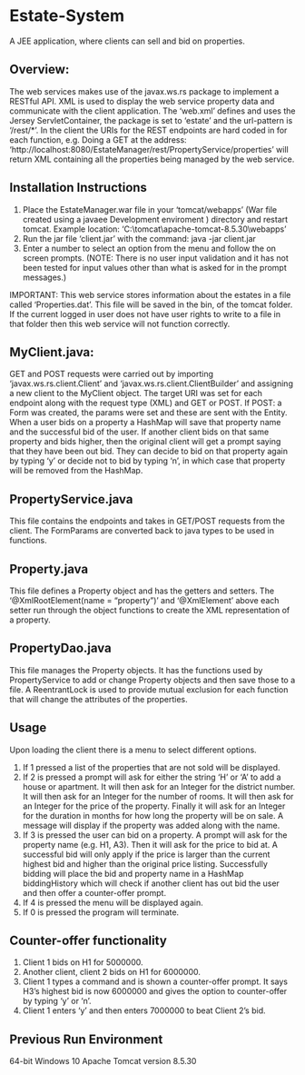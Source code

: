 # Estate-System
A JEE application, where clients can sell and bid on properties. 


## Overview:
The web services makes use of the javax.ws.rs package to implement a RESTful API. XML is used to display the web service property data and communicate with the client application. The ‘web.xml’ defines and uses the Jersey ServletContainer, the package is set to ‘estate’ and the url-pattern is ‘/rest/*’. 
In the client the URIs for the REST endpoints are hard coded in for each function, e.g. Doing a GET at the address: ‘http://localhost:8080/EstateManager/rest/PropertyService/properties’ will return XML containing all the properties being managed by the web service.


## Installation Instructions

1. Place the EstateManager.war file in your ‘tomcat/webapps’ (War file created using a javaee Development enviroment ) directory and restart tomcat. Example location: ‘C:\tomcat\apache-tomcat-8.5.30\webapps’
2. Run the jar file ‘client.jar’ with the command: java -jar client.jar
3. Enter a number to select an option from the menu and follow the on screen prompts. (NOTE: There is no user input validation and it has not been tested for input values other than what is asked for in the prompt messages.)

IMPORTANT: This web service stores information about the estates in a file called ‘Properties.dat’. This file will be saved in the bin, of the tomcat folder. If the current logged in user does not have user rights to write to a file in that folder then this web service will not function correctly.

## MyClient.java:
GET and POST requests were carried out by importing ‘javax.ws.rs.client.Client’ and ‘javax.ws.rs.client.ClientBuilder’ and assigning a new client to the MyClient object. The target URI was set for each endpoint along with the request type (XML) and GET or POST. If POST: a Form was created, the params were set and these are sent with the Entity. When a user bids on a property a HashMap will save that property name and the successful bid of the user. If another client bids on that same property and bids higher, then the original client will get a prompt saying that they have been out bid. They can decide to bid on that property again by typing ‘y’ or decide not to bid by typing ‘n’, in which case that property will be removed from the HashMap.

## PropertyService.java
This file contains the endpoints and takes in GET/POST requests from the client. The FormParams are converted back to java types to be used in functions.

## Property.java
This file defines a Property object and has the getters and setters. The ‘@XmlRootElement(name = “property”)’ and ‘@XmlElement’ above each setter run through the object functions to create the XML representation of a property.



## PropertyDao.java
This file manages the Property objects. It has the functions used by PropertyService to add or change Property objects and then save those to a file. A ReentrantLock is used to provide mutual exclusion for each function that will change the attributes of the properties. 


## Usage
Upon loading the client there is a menu to select different options.

1. If 1 pressed a list of the properties that are not sold will be displayed.
2. If 2 is pressed a prompt will ask for either the string ‘H’ or ‘A’ to add a house or apartment. It will then ask for an Integer for the district number. It will then ask for an Integer for the number of rooms. It will then ask for an Integer for the price of the property. Finally it will ask for an Integer for the duration in months for how long the property will be on sale. A message will display if the property was added along with the name.
3. If 3 is pressed the user can bid on a property. A prompt will ask for the property name (e.g. H1, A3). Then it will ask for the price to bid at. A successful bid will only apply if the price is larger than the current highest bid and higher than the original price listing. Successfully bidding will place the bid and property name in a HashMap biddingHistory which will check if another client has out bid the user and then offer a counter-offer prompt.
4. If 4 is pressed the menu will be displayed again.
5. If 0 is pressed the program will terminate.

## Counter-offer functionality
1. Client 1 bids on H1 for 5000000.
2. Another client, client 2 bids on H1 for 6000000.
3. Client 1 types a command and is shown a counter-offer prompt. It says H3’s highest bid is now 6000000 and gives the option to counter-offer by typing ‘y’ or ‘n’.
3. Client 1 enters ‘y’ and then enters 7000000 to beat Client 2’s bid.

## Previous Run Environment
64-bit Windows 10
Apache Tomcat version 8.5.30


